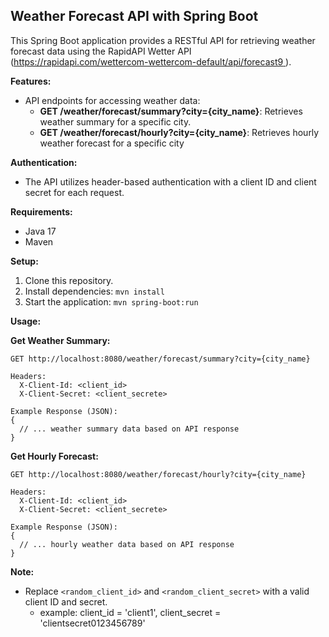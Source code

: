 ## Weather Forecast API with Spring Boot

This Spring Boot application provides a RESTful API for retrieving weather forecast data using the RapidAPI Wetter API ([https://rapidapi.com/wettercom-wettercom-default/api/forecast9 ](https://rapidapi.com/wettercom-wettercom-default/api/forecast9 )).

**Features:**

* API endpoints for accessing weather data:
    * **GET /weather/forecast/summary?city={city_name}**: Retrieves weather summary for a specific city.
    * **GET /weather/forecast/hourly?city={city_name}**: Retrieves hourly weather forecast for a specific city

**Authentication:**

* The API utilizes header-based authentication with a client ID and client secret for each request.

**Requirements:**

* Java 17
* Maven

**Setup:**

1. Clone this repository.
2. Install dependencies: `mvn install`
5. Start the application: `mvn spring-boot:run`

**Usage:**

**Get Weather Summary:**

```
GET http://localhost:8080/weather/forecast/summary?city={city_name}

Headers:
  X-Client-Id: <client_id>
  X-Client-Secret: <client_secrete>

Example Response (JSON):
{
  // ... weather summary data based on API response
}
```

**Get Hourly Forecast:**

```
GET http://localhost:8080/weather/forecast/hourly?city={city_name}

Headers:
  X-Client-Id: <client_id>
  X-Client-Secret: <client_secrete>

Example Response (JSON):
{
  // ... hourly weather data based on API response
}
```

**Note:**

* Replace `<random_client_id>` and `<random_client_secret>` with a valid client ID and secret.
    * example: client_id = 'client1', client_secret = 'clientsecret0123456789'


